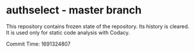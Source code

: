 # authselect - master branch

This repository contains frozen state of the repository.
Its history is cleared. It is used only for static code
analysis with Codacy.

Commit Time: 1691324807